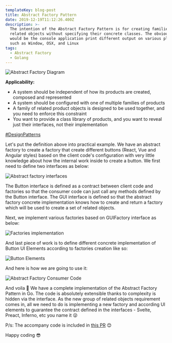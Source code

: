 ```yaml
---
templateKey: blog-post
title: Abstract Factory Pattern
date: 2019-12-19T11:12:26.400Z
description: >-
  The intention of the Abstract Factory Pattern is for creating families of the
  related objects without specifying their concrete classes. The obvious example
  would be the console application print different output on various platforms
  such as Window, OSX, and Linux
tags:
  - Abstract Factory
  - Golang
---
```

![Abstract Factory Diagram](/img/abstractfactorydiagram.png "Abstract Factory Diagram")

**Applicability:**

* A system should be independent of how its products are created, composed and represented
* A system should be configured with one of multiple families of products
* A family of related product objects is designed to be used together, and you need to enforce this constraint
* You want to provide a class library of products, and you want to reveal just their interfaces, not their implementation

[\#DesignPatterns](https://en.wikipedia.org/wiki/Design_Patterns)

Let's put the definition above into practical example. We have an abstract factory to create a factory  that create different buttons (React, Vue and Angular styles) based on the client code's configuration with very little knowledge about how the internal work inside to create a button. We first need to define two interfaces as below:

![Abstract factory interfaces](/img/abstractfactoryinterfaces.png "Abstract factory interfaces")

The Button interface is defined as a contract between client code and factories so that the consumer code can just call any methods defined by the Button interface. The GUI interface is defined so that the abstract factory concrete implementation knows how to create and return a factory which will be used to create a set of related objects.

Next, we implement various factories based on GUIFactory interface as below:

![Factories implementation](/img/factories.png "Factories implementation")

And last piece of work is to define different concrete implementation of Button UI Elements according to factories creation like so:

![Button Elements](/img/buttonelements.png "Button Elements")

And here is how we are going to use it:

![Abstract Factory Consumer Code](/img/abstractfactoryconsumer.png "Abstract Factory Consumer Code")

And voila 🎉 We have a complete implementation of the Abstract Factory Pattern in Go. The code is absolutely extensible thanks to complexity is hidden via the interface. As the new group of related objects requirement comes in, all we need to do is implementing a new factory and according UI elements to guarantee the contract defined in the interfaces - Svelte, Preact, Inferno, etc you name it 😜 

P/s: The accompany code is included in [this PR](https://github.com/willnguyen1312/go-design-patterns/pull/1/files) 😊

Happy coding 😎
